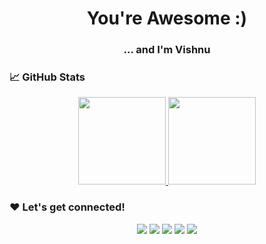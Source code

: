 <h1 align="center">You're Awesome :)</h1>

<h3 align="center">... and I'm Vishnu</h3>

### 📈 GitHub Stats

<p align="center">
<a href="https://github.com/VishnuSanal">
 <img height="140px" src="https://github-readme-stats-eight-theta.vercel.app/api?username=VishnuSanal&show_icons=true&theme=tokyonight&include_all_commits=true&count_private=true"/>
 <img height="140px" src="https://github-readme-stats-eight-theta.vercel.app/api/top-langs/?username=VishnuSanal&layout=compact&langs_count=8&theme=tokyonight"/>
</a>
</p>

### ❤ Let's get connected!

<p align="center">
<!-- GMail -->
<a href="https://play.google.com/store/apps/dev?id=5733306165707047154"><img src="https://img.shields.io/badge/-Mail-red?style=flat&logo=GMail&logoColor=white"/></a>
<!-- LinkedIn -->
<a href="https://www.linkedin.com/in/vishnu-sanal-t"><img src="https://img.shields.io/badge/-LinkedIn-blue?style=flat&logo=Linkedin&logoColor=white"/></a>
<!-- StackOverflow -->
<a href="https://stackoverflow.com/users/9652621"><img src="https://img.shields.io/badge/-Stack%20Overflow-FFA65E?style=flat&logo=StackOverflow&logoColor=white"/></a>
<!-- DeveloperPage -->
<a href="https://play.google.com/store/apps/dev?id=5733306165707047154"><img src="https://img.shields.io/badge/-Developer%20Page-FF3333?style=flat&logo=GooglePlay&logoColor=white"/></a>
<!-- DevTo -->
<a href="https://dev.to/vishnusanal"><img src="https://img.shields.io/badge/-Dev%20To-black?style=flat&logo=DevDotTo&logoColor=white"/></a>
 
</p>
